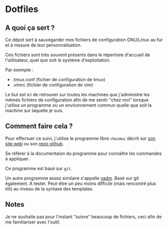 # Dotfiles

## A quoi ça sert ?

Ce dépot sert à sauvegarder mes fichiers de configuration GNU/Linux au fur et à mesure de leur personnalisation.

Ces fichiers sont très souvent présents dans le répertoire d'accueil de l'utilisateur, quel que soit le système d'exploitation.

Par exemple :
- .tmux.conf (fichier de configuration de tmux)
- .vimrc (fichier de configuration de vim)

Le but est ici de retrouver sur toutes les machines que j'administre les mêmes fichiers de configuration afin de me sentir "chez moi" lorsque j'utilise un programme ou un environnement commun quelle que soit la machine sur laquelle je suis.

## Comment faire cela ?

Pour effectuer ce suivi, j'utilise le programme libre `chezmoi` décrit sur [son site web](https://www.chezmoi.io) ou son [repo github](https://github.com/twpayne/chezmoi).

Se référer à la documentaion du programme pour connaître les commandes à appliquer.

Ce programme est basé sur `git`.

Un autre programme assez similaire s'appelle [yadm](https://yadm.io/). Basé sur git également. A tester. Peut-être un peu moins difficile (mais rencontré plus tôt) au niveau de la syntaxe des templates.

## Notes

Je ne souhaite pas pour l'instant "suivre" beaucoup de fichiers, ceci afin de me familiariser avec l'outil.
